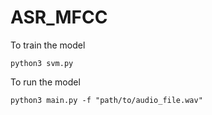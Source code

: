 # ASR_MFCC

To train the model
```shell
python3 svm.py
```

To run the model
```shell
python3 main.py -f "path/to/audio_file.wav"
```

